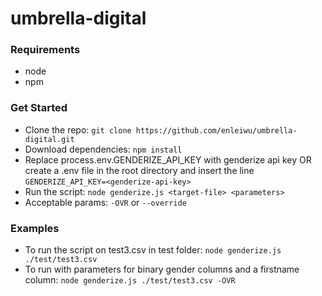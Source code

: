 # umbrella-digital

### Requirements
- node
- npm

### Get Started

- Clone the repo: `git clone https://github.com/enleiwu/umbrella-digital.git`
- Download dependencies: `npm install`
- Replace process.env.GENDERIZE_API_KEY with genderize api key OR create a .env file in the root directory and insert the line `GENDERIZE_API_KEY=<genderize-api-key>`
- Run the script: `node genderize.js <target-file> <parameters>`
- Acceptable params: `-OVR` or `--override`

### Examples
- To run the script on test3.csv in test folder: `node genderize.js ./test/test3.csv`
- To run with parameters for binary gender columns and a firstname column: `node genderize.js ./test/test3.csv -OVR`
